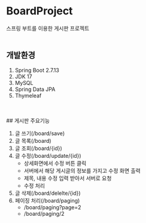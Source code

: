 # BoardProject
스프링 부트를 이용한 게시판 프로젝트
<br>
<br>
## 개발환경
1. Spring Boot 2.7.13
2. JDK 17
3. MySQL
4. Spring  Data JPA
5. Thymeleaf
<br>
<br>
## 게시판 주요기능

1. 글 쓰기(/board/save)
2. 글 목록(/board)
3. 글 조회(/board/{id})
4. 글 수정(/board/update/{id})
    + 상세화면에서 수정 버튼 클릭
    + 서버에서 해당 게시글의 정보를 가지고 수정 화면 출력
    + 제목, 내용 수정 입력 받아서 서버로 요청
    + 수정 처리
5. 글 삭제(/board/delelte/{id})
6. 페이징 처리(/board/paging)
    + /board/paging?page=2
    + /board/paging/2
